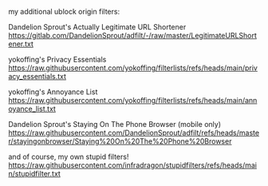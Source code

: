 my additional ublock origin filters:

Dandelion Sprout's Actually Legitimate URL Shortener
https://gitlab.com/DandelionSprout/adfilt/-/raw/master/LegitimateURLShortener.txt

yokoffing's Privacy Essentials
https://raw.githubusercontent.com/yokoffing/filterlists/refs/heads/main/privacy_essentials.txt

yokoffing's Annoyance List
https://raw.githubusercontent.com/yokoffing/filterlists/refs/heads/main/annoyance_list.txt

Dandelion Sprout's Staying On The Phone Browser (mobile only)
https://raw.githubusercontent.com/DandelionSprout/adfilt/refs/heads/master/stayingonbrowser/Staying%20On%20The%20Phone%20Browser

and of course, my own stupid filters!
https://raw.githubusercontent.com/infradragon/stupidfilters/refs/heads/main/stupidfilter.txt
